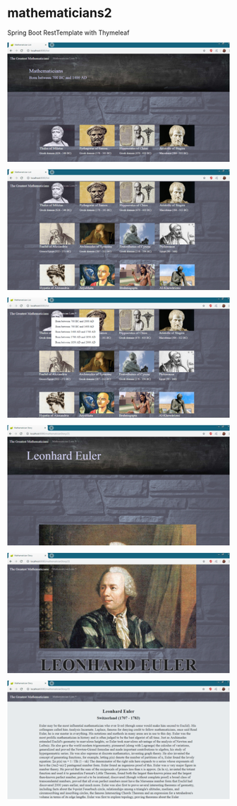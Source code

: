 # mathematicians2
Spring Boot RestTemplate with Thymeleaf

![](images/list_1.png)

![](images/list_2.png)

![](images/list_3.png)

![](images/story_1.png)

![](images/story_2.png)

![](images/story_3.png)
